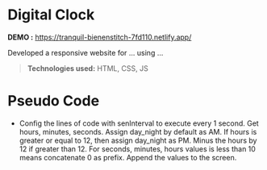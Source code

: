 # Digital Clock

**DEMO :** https://tranquil-bienenstitch-7fd110.netlify.app/

Developed a responsive website for ... using ...

> **Technologies used:** HTML, CSS, JS

# Pseudo Code

 - Config the lines of code with senInterval to execute every 1 second. Get hours, minutes, seconds. Assign day_night by default as AM. If hours is greater or equal to 12, then assign day_night as PM. Minus the hours by 12 if greater than 12. For seconds, minutes, hours values is less than 10 means concatenate 0 as prefix. Append the values to the screen.